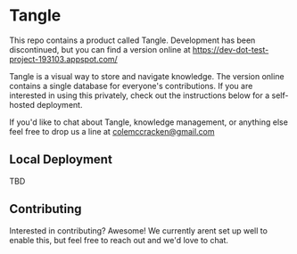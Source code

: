 # Tangle

This repo contains a product called Tangle. Development has been discontinued, but you can find a version online at https://dev-dot-test-project-193103.appspot.com/

Tangle is a visual way to store and navigate knowledge. The version online contains a single database for everyone's contributions. If you are interested in using this privately, check out the instructions below for a self-hosted deployment.

If you'd like to chat about Tangle, knowledge management, or anything else feel free to drop us a line at colemccracken@gmail.com

## Local Deployment

TBD

## Contributing

Interested in contributing? Awesome! We currently arent set up well to enable this, but feel free to reach out and we'd love to chat.
